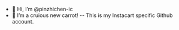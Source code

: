 - 👋 Hi, I’m @pinzhichen-ic
- 👀 I’m a cruious new carrot!
-- This is my Instacart specific Github account.

<!---
pinzhichen-ic/pinzhichen-ic is a ✨ special ✨ repository because its `README.md` (this file) appears on your GitHub profile.
You can click the Preview link to take a look at your changes.
--->
